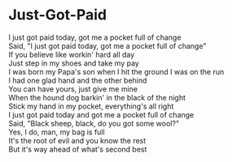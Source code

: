 # Just-Got-Paid

I just got paid today, got me a pocket full of change  
Said, "I just got paid today, got me a pocket full of change"  
If you believe like workin' hard all day  
Just step in my shoes and take my pay  
I was born my Papa's son when I hit the ground I was on the run  
I had one glad hand and the other behind  
You can have yours, just give me mine  
When the hound dog barkin' in the black of the night  
Stick my hand in my pocket, everything's all right  
I just got paid today and got me a pocket full of change  
Said, "Black sheep, black, do you got some wool?"  
Yes, I do, man, my bag is full  
It's the root of evil and you know the rest  
But it's way ahead of what's second best
